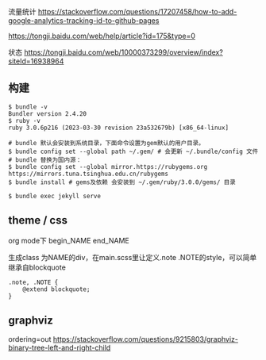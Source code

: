 
流量统计
https://stackoverflow.com/questions/17207458/how-to-add-google-analytics-tracking-id-to-github-pages

https://tongji.baidu.com/web/help/article?id=175&type=0

状态
https://tongji.baidu.com/web/10000373299/overview/index?siteId=16938964


## 构建
```
$ bundle -v
Bundler version 2.4.20
$ ruby -v
ruby 3.0.6p216 (2023-03-30 revision 23a532679b) [x86_64-linux]

# bundle 默认会安装到系统目录，下面命令设置为gem默认的用户目录。
$ bundle config set --global path ~/.gem/ # 会更新 ~/.bundle/config 文件
# bundle 替换为国内源：
$ bundle config set --global mirror.https://rubygems.org https://mirrors.tuna.tsinghua.edu.cn/rubygems
$ bundle install # gems及依赖 会安装到 ~/.gem/ruby/3.0.0/gems/ 目录

$ bundle exec jekyll serve
```
## theme / css
org mode下
begin_NAME end_NAME

生成class 为NAME的div，在main.scss里让定义.note .NOTE的style，可以简单继承自blockquote
```
.note, .NOTE {
    @extend blockquote;
}
```

## graphviz
ordering=out https://stackoverflow.com/questions/9215803/graphviz-binary-tree-left-and-right-child
